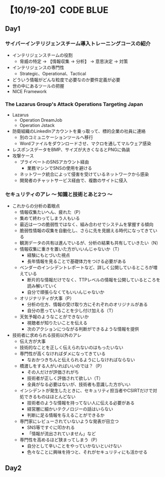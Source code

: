 # 【10/19-20】CODE BLUE

## Day1

### サイバーインテリジェンスチーム導入トレーニングコースの紹介

- インテリジェンスチームの役割
  - 脅威の特定 → 【情報収集 → 分析】 → 意思決定 → 対策
- インテリジェンスの専門性
  - Strategic、Operational、Tactical
- どういう情報がどんな粒度で必要なのか要件定義が必要
- 世の中にあるツールの把握
- NICE Framework

### The Lazarus Group's Attack Operations Targeting Japan

- Lazarus
  - Operation DreamJob
  - Operation Jstack
- 防衛組織のLinkedInアカウントを乗っ取って、標的企業の社員に連絡
  - 別のコミュニケーションツールへ移行
  - Wordファイルをダウンロードさせ、マクロを通してマルウェア感染
- レスポンスデータをBMP、サイズが大きくなるとPNGに偽装
- 攻撃ケース
  - プライベートのSNSアカウント経由
    - 業務マシンでSNSの使用を避ける
  - ネットワーク統合によって侵害を受けているネットワークから感染
  - 開発者のチャットサービス経由で、複数のサイトに侵入

### セキュリティのアレ ～ 知識と技術とあと2つ ～

- これからの分析の着眼点
  - 情報収集たいへん、疲れた（P）
  - 集めて終わってしまう人もいる
  - 最近は一つの脆弱性ではなく、組み合わせでシステムを掌握する傾向
  - 脆弱性情報の収集を自動化し、さらに先を見据える時代になってきている
  - 観測データの共有は進んでいるが、分析の結果も共有していきたい（N）
  - 情報収集に重きを置いた方がいいんじゃないか（T）
    - 経験にもとづいた視点
    - 長年情報を見ることで基礎体力をつける必要がある
  - ベンダーのインシデントレポートなど、詳しく公開しているところが増えている
    - 断片的な情報だけでなく、TTPレベルの情報を公開しているところを読み解いていく
    - 自分で頑張らなくてもいいんじゃないか
  - オリジナリティが大事（P）
    - 分析の仕方、情報の受け取り方にそれぞれのオリジナルがある
    - 自分の思っていることを少し付け加える（T）
  - 天気予報のようなことができないか
    - 視聴者が知りたいことを伝える
    - 次のアクションにつながる判断ができるような情報を提供
- 技術者に求められる技術以外のアレ
  - 伝え方が大事
  - 技術的なことを正しく伝えられないのはもったいない
  - 専門性が高くなければダメになってきている
    - なおかつきちんと伝えられるようにしなければならない
  - 橋渡しをする人がいればいいのでは？（P）
    - その人だけが評価されがち
    - 技術者が正しく評価されて欲しい（T）
    - 全員がなる必要はないが、技術者も意識した方がいい
  - インシデントが発生したときに、セキュリティ担当者やCSIRTだけで対処できるものはほとんどない
    - 技術者のような情報を持ってない人に伝える必要がある
    - 経営層に細かいテクノロジーの話はいらない
    - 判断に足る情報を与えることができるか
  - 専門家にレビューされていないような発表が目立つ
    - SNS等ですぐに叩かれる
    - 「情報が流出されていません」など
  - 専門性を高めるほど狭まってしまう（P）
    - 自分として辛いことをやっていかないといけない
    - 色々なことに興味を持つと、それがセキュリティにも活かせる

## Day2
